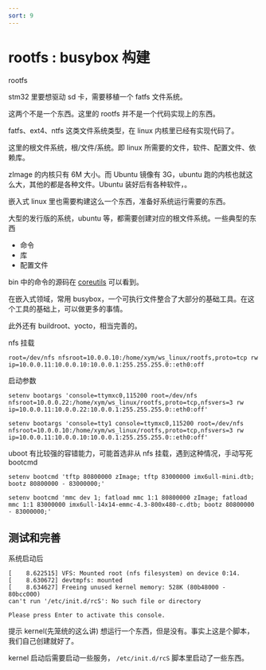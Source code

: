 ```yaml
---
sort: 9
---
```

# rootfs : busybox 构建

rootfs

stm32 里要想驱动 sd 卡，需要移植一个 fatfs 文件系统。

这两个不是一个东西。这里的 rootfs 并不是一个代码实现上的东西。

fatfs、ext4、ntfs 这类文件系统类型，在 linux 内核里已经有实现代码了。

这里的根文件系统，根/文件/系统。即 linux 所需要的文件，软件、配置文件、依赖库。

zImage 的内核只有 6M 大小。而 Ubuntu 镜像有 3G，ubuntu 跑的内核也就这么大，其他的都是各种文件。Ubuntu
装好后有各种软件，。

嵌入式 linux 里也需要构建这么一个东西，准备好系统运行需要的东西。

大型的发行版的系统，ubuntu 等，都需要创建对应的根文件系统。一些典型的东西
- 命令
- 库
- 配置文件


bin 中的命令的源码在 [coreutils](https://github.com/coreutils/coreutils/tree/master/src) 可以看到。

在嵌入式领域，常用 busybox，一个可执行文件整合了大部分的基础工具。在这个工具的基础上，可以做更多的事情。

此外还有 buildroot、yocto，相当完善的。


nfs 挂载

```
root=/dev/nfs nfsroot=10.0.0.10:/home/xym/ws_linux/rootfs,proto=tcp rw
ip=10.0.0.11:10.0.0.10:10.0.0.1:255.255.255.0::eth0:off
```

启动参数
```
setenv bootargs 'console=ttymxc0,115200 root=/dev/nfs nfsroot=10.0.0.22:/home/xym/ws_linux/rootfs,proto=tcp,nfsvers=3 rw ip=10.0.0.11:10.0.0.22:10.0.0.1:255.255.255.0::eth0:off'
```

```
setenv bootargs 'console=tty1 console=ttymxc0,115200 root=/dev/nfs nfsroot=10.0.0.10:/home/xym/ws_linux/rootfs,proto=tcp,nfsvers=3 rw ip=10.0.0.11:10.0.0.10:10.0.0.1:255.255.255.0::eth0:off' 
```

uboot 有比较强的容错能力，可能首选非从 nfs 挂载，遇到这种情况，手动写死 bootcmd

```
setenv bootcmd 'tftp 80800000 zImage; tftp 83000000 imx6ull-mini.dtb; bootz 80800000 - 83000000;'
```

```
setenv bootcmd 'mmc dev 1; fatload mmc 1:1 80800000 zImage; fatload mmc 1:1 83000000 imx6ull-14x14-emmc-4.3-800x480-c.dtb; bootz 80800000 - 83000000;'
```


## 测试和完善

系统启动后

```
[    8.622515] VFS: Mounted root (nfs filesystem) on device 0:14.
[    8.630672] devtmpfs: mounted
[    8.634627] Freeing unused kernel memory: 528K (80b48000 - 80bcc000)
can't run '/etc/init.d/rcS': No such file or directory

Please press Enter to activate this console. 
```


提示 kernel(先笼统的这么讲) 想运行一个东西，但是没有。事实上这是个脚本，我们自己创建就好了。

kernel 启动后需要启动一些服务， `/etc/init.d/rcS` 脚本里启动了一些东西。


